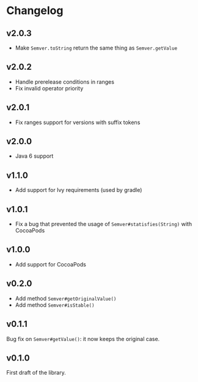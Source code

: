 # Changelog

## v2.0.3

* Make `Semver.toString` return the same thing as `Semver.getValue`

## v2.0.2

* Handle prerelease conditions in ranges
* Fix invalid operator priority

## v2.0.1

* Fix ranges support for versions with suffix tokens

## v2.0.0

* Java 6 support

## v1.1.0

* Add support for Ivy requirements (used by gradle)

## v1.0.1

* Fix a bug that prevented the usage of `Semver#statisfies(String)` with CocoaPods

## v1.0.0

* Add support for CocoaPods

## v0.2.0

* Add method `Semver#getOriginalValue()`
* Add method `Semver#isStable()`

## v0.1.1

Bug fix on `Semver#getValue()`: it now keeps the original case.

## v0.1.0

First draft of the library.
